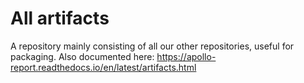 # All artifacts

A repository mainly consisting of all our other repositories, useful for packaging. Also documented here: https://apollo-report.readthedocs.io/en/latest/artifacts.html
